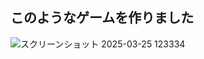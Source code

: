 <H2>このようなゲームを作りました</H2>

![スクリーンショット 2025-03-25 123334](https://github.com/user-attachments/assets/2ffadf12-4558-4bbc-bc3c-dd2aed4fb619)


